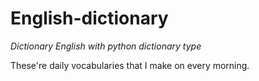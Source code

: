 # English-dictionary
*Dictionary English with python dictionary type*

These're daily vocabularies that I make on every morning.
